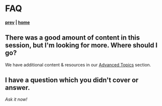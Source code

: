 # FAQ

#### [prev](./demo.md) | [home](./readme.md)

## There was a good amount of content in this session, but I'm looking for more. Where should I go?
We have additional content & resources in our [Advanced Topics](./advancedtopics.md) section.

## I have a question which you didn't cover or answer.
_Ask it now!_
